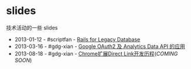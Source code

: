 slides
======

技术活动的一些 slides

 * 2013-01-12 - #scriptfan - [Rails for Legacy Database][slide1]
 * 2013-03-16 - #gdg-xian  - [Google OAuth2 及 Analytics Data API 的应用][slide2]
 * 2013-08-18 - #gdg-xian  - [Chrome扩展Direct Link开发历程][slide3](*COMING SOON*)

[slide1]: http://remarks.sinaapp.com/repo/greatghoul/slides/rails-for-legacy-database/
[slide2]: http://remarks.sinaapp.com/repo/greatghoul/slides/google-oauth2-and-analytics-data-api/
[slide3]: http://remarks.sinaapp.com/repo/greatghoul/slides/crx-direct-link-devlog/

